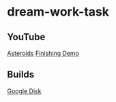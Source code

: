 # dream-work-task
## YouTube
[Asteroids](https://youtu.be/F53e87JaG2k)
[Finishing Demo](https://youtu.be/VZOTWhg0oGE)
## Builds
[Google Disk](https://drive.google.com/drive/folders/1hF-yhJKPYb-dv_8IZ9ksnCjHZ5KwWLQ9?usp=sharing)
